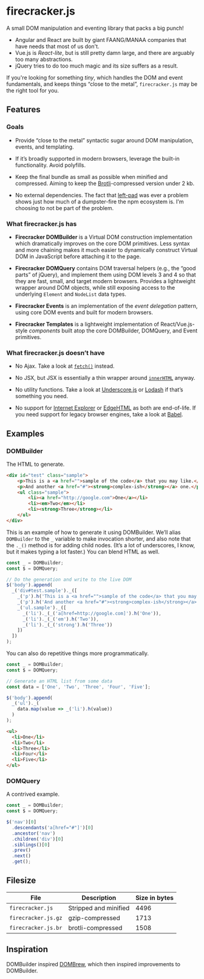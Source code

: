 # firecracker.js

A small DOM manipulation and eventing library that packs a big punch!

* Angular and React are built by giant FAANG/MANAA companies that have needs that most of us don't.
* Vue.js is _React-lite_, but is still pretty damn large, and there are arguably too many abstractions.
* jQuery tries to do too much magic and its size suffers as a result.

If you're looking for something _tiny_, which handles the DOM and event fundamentals, and keeps things “close to the metal”, `firecracker.js` may be the right tool for you.

## Features

### Goals

* Provide “close to the metal” syntactic sugar around DOM manipulation, events, and templating.

* If it’s broadly supported in modern browsers, leverage the built-in functionality. Avoid polyfills.

* Keep the final bundle as small as possible when minified and compressed. Aiming to keep the [Brotli](https://www.google.com/search?q=gzip+vs+brotli)-compressed version under 2 kb.

* No external dependencies. The fact that [left-pad](https://www.davidhaney.io/npm-left-pad-have-we-forgotten-how-to-program/) was ever a problem shows just how much of a dumpster-fire the npm ecosystem is. I'm choosing to not be part of the problem.

### What firecracker.js has

* **Firecracker DOMBuilder** is a Virtual DOM construction implementation which dramatically improves on the core DOM primitives. Less syntax and more chaining makes it much easier to dynamically construct Virtual DOM in JavaScript before attaching it to the page.

* **Firecracker DOMQuery** contains DOM traversal helpers (e.g., the “good parts” of jQuery), and implement them using DOM levels 3 and 4 so that they are fast, small, and target modern browsers. Provides a lightweight wrapper around DOM objects, while still exposing access to the underlying `Element` and `NodeList` data types.

* **Firecracker Events** is an implementation of the _event delegation_ pattern, using core DOM events and built for modern browsers.

* **Firecracker Templates** is a lightweight implementation of React/Vue.js-style _components_ built atop the core DOMBuilder, DOMQuery, and Event primitives.

### What firecracker.js doesn’t have

* No Ajax. Take a look at [`fetch()`](https://developer.mozilla.org/en-US/docs/Web/API/Fetch_API/Using_Fetch) instead.

* No JSX, but JSX is essentially a thin wrapper around [`innerHTML`](https://developer.mozilla.org/en-US/docs/Web/API/Element/innerHTML) anyway.

* No utility functions. Take a look at [Underscore.js](https://underscorejs.org) or [Lodash](https://lodash.com) if that’s something you need.

* No support for [Internet Explorer](https://docs.microsoft.com/en-us/lifecycle/faq/internet-explorer-microsoft-edge) or [EdgeHTML](https://techcommunity.microsoft.com/t5/microsoft-365-blog/new-microsoft-edge-to-replace-microsoft-edge-legacy-with-april-s/ba-p/2114224) as both are end-of-life. If you need support for legacy browser engines, take a look at [Babel](https://babeljs.io).

## Examples

### DOMBuilder

The HTML to generate.

```html
<div id="test" class="sample">
    <p>This is a <a href="">sample of the code</a> that you may like.</p>
    <p>And another <a href="#"><strong>complex-ish</strong></a> one.</p>
    <ul class="sample">
        <li><a href="http://google.com">One</a></li>
        <li><em>Two</em></li>
        <li><strong>Three</strong></li>
    </ul>
</div>
```

This is an example of how to generate it using DOMBuilder. We’ll alias `DOMBuilder` to the `_` variable to make invocation shorter, and also note that the `._()` method is for adding child nodes. (It’s a lot of underscores, I know, but it makes typing a lot faster.) You can blend HTML as well.

```javascript
const _ = DOMBuilder;
const $ = DOMQuery;

// Do the generation and write to the live DOM
$('body').append(
  _('div#test.sample')._([
    _('p').h('This is a <a href="">sample of the code</a> that you may like.'),
    _('p').h('And another <a href="#"><strong>complex-ish</strong></a> one.'),
    _('ul.sample')._([
      _('li')._(_('a[href=http://google.com]').h('One')),
      _('li')._(_('em').h('Two')),
      _('li')._(_('strong').h('Three'))
    ])
  ])
);
```

You can also do repetitive things more programmatically.

```javascript
const _ = DOMBuilder;
const $ = DOMQuery;

// Generate an HTML list from some data
const data = ['One', 'Two', 'Three', 'Four', 'Five'];

$('body').append(
  _('ul')._(
    data.map(value => _('li').h(value))
  )
);
```

```html
<ul>
  <li>One</li>
  <li>Two</li>
  <li>Three</li>
  <li>Four</li>
  <li>Five</li>
</ul>
```

### DOMQuery

A contrived example.

```javascript
const _ = DOMBuilder;
const $ = DOMQuery;

$('nav')[0]
  .descendants('a[href="#"]')[0]
  .ancestor('nav')
  .children('div')[0]
  .siblings()[0]
  .prev()
  .next()
  .get();
```

## Filesize

| File                | Description           | Size in bytes |
|---------------------|-----------------------|---------------|
| `firecracker.js`    | Stripped and minified | 4496       |
| `firecracker.js.gz` | gzip-compressed       | 1713      |
| `firecracker.js.br` | brotli-compressed     | 1508    |

## Inspiration

DOMBuilder inspired [DOMBrew](https://github.com/glebm/DOMBrew/), which then inspired improvements to DOMBuilder.
